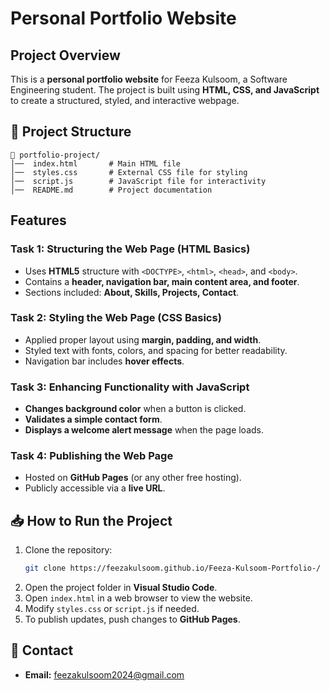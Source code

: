 # Personal Portfolio Website

##  Project Overview
This is a **personal portfolio website** for Feeza Kulsoom, a Software Engineering student. The project is built using **HTML, CSS, and JavaScript** to create a structured, styled, and interactive webpage.

## 📂 Project Structure
```
📁 portfolio-project/
│──  index.html       # Main HTML file
│──  styles.css       # External CSS file for styling
│──  script.js        # JavaScript file for interactivity
│──  README.md        # Project documentation
```

##  Features

### **Task 1: Structuring the Web Page (HTML Basics)**
- Uses **HTML5** structure with `<DOCTYPE>`, `<html>`, `<head>`, and `<body>`.
- Contains a **header, navigation bar, main content area, and footer**.
- Sections included: **About, Skills, Projects, Contact**.

###  **Task 2: Styling the Web Page (CSS Basics)**
- Applied proper layout using **margin, padding, and width**.
- Styled text with fonts, colors, and spacing for better readability.
- Navigation bar includes **hover effects**.

###  **Task 3: Enhancing Functionality with JavaScript**
- **Changes background color** when a button is clicked.
- **Validates a simple contact form**.
- **Displays a welcome alert message** when the page loads.

###  **Task 4: Publishing the Web Page**
- Hosted on **GitHub Pages** (or any other free hosting).
- Publicly accessible via a **live URL**.

## 📥 How to Run the Project
1. Clone the repository:
   ```sh
   git clone https://feezakulsoom.github.io/Feeza-Kulsoom-Portfolio-/
   ```
2. Open the project folder in **Visual Studio Code**.
3. Open `index.html` in a web browser to view the website.
4. Modify `styles.css` or `script.js` if needed.
5. To publish updates, push changes to **GitHub Pages**.

## 📧 Contact
- **Email:** feezakulsoom2024@gmail.com


